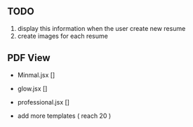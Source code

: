 ## TODO

1. display this information when the user create new resume
2. create images for each resume

## PDF View

- Minmal.jsx []
- glow.jsx []
- professional.jsx []

- add more templates ( reach 20 )
